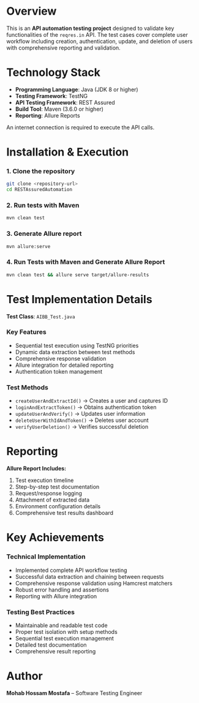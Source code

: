 # Overview
This is an **API automation testing project** designed to validate key functionalities of the `reqres.in` API. The test cases cover complete user workflow including creation, authentication, update, and deletion of users with comprehensive reporting and validation.

# Technology Stack
- **Programming Language**: Java (JDK 8 or higher)
- **Testing Framework**: TestNG
- **API Testing Framework**: REST Assured
- **Build Tool**: Maven (3.6.0 or higher)
- **Reporting**: Allure Reports

An internet connection is required to execute the API calls.

# Installation & Execution

### 1. Clone the repository
```bash
git clone <repository-url>
cd RESTAssuredAutomation
```

### 2. Run tests with Maven
```bash
mvn clean test
```

### 3. Generate Allure report
```bash
mvn allure:serve
```

### 4. Run Tests with Maven and Generate Allure Report
```bash
mvn clean test && allure serve target/allure-results
```

# Test Implementation Details

**Test Class**: `AIBB_Test.java`

### Key Features
- Sequential test execution using TestNG priorities
- Dynamic data extraction between test methods
- Comprehensive response validation
- Allure integration for detailed reporting
- Authentication token management

### Test Methods
- `createUserAndExtractId()` → Creates a user and captures ID
- `loginAndExtractToken()` → Obtains authentication token
- `updateUserAndVerify()` → Updates user information
- `deleteUserWithIdAndToken()` → Deletes user account
- `verifyUserDeletion()` → Verifies successful deletion

# Reporting

**Allure Report Includes:**
1. Test execution timeline
2. Step-by-step test documentation
3. Request/response logging
4. Attachment of extracted data
5. Environment configuration details
6. Comprehensive test results dashboard

# Key Achievements

### Technical Implementation
- Implemented complete API workflow testing
- Successful data extraction and chaining between requests
- Comprehensive response validation using Hamcrest matchers
- Robust error handling and assertions
- Reporting with Allure integration

### Testing Best Practices
- Maintainable and readable test code
- Proper test isolation with setup methods
- Sequential test execution management
- Detailed test documentation
- Comprehensive result reporting

# Author
**Mohab Hossam Mostafa** – Software Testing Engineer
